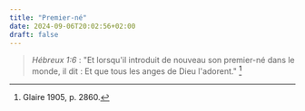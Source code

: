 ```yaml
---
title: "Premier-né"
date: 2024-09-06T20:02:56+02:00
draft: false
---
```




> *Hébreux 1:6* : "Et lorsqu'il introduit de nouveau son premier-né dans le monde, il dit : Et que tous les anges de Dieu l'adorent." [^1]

[^1]: Glaire 1905, p. 2860.

